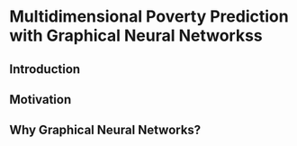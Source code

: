 # Multidimensional Poverty Prediction with Graphical Neural Networkss

## Introduction

## Motivation

## Why Graphical Neural Networks?
